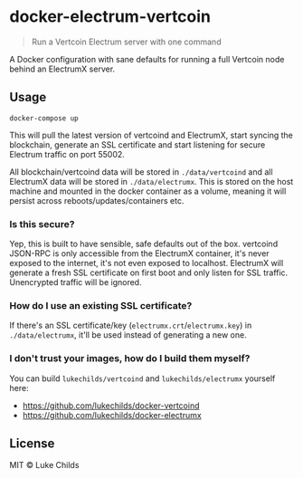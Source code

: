 
# docker-electrum-vertcoin

> Run a Vertcoin Electrum server with one command

A Docker configuration with sane defaults for running a full Vertcoin node behind an ElectrumX server.

## Usage

```
docker-compose up
```

This will pull the latest version of vertcoind and ElectrumX, start syncing the blockchain, generate an SSL certificate and start listening for secure Electrum traffic on port 55002.

All blockchain/vertcoind data will be stored in `./data/vertcoind` and all ElectrumX data will be stored in `./data/electrumx`. This is stored on the host machine and mounted in the docker container as a volume, meaning it will persist across reboots/updates/containers etc.

### Is this secure?

Yep, this is built to have sensible, safe defaults out of the box. vertcoind JSON-RPC is only accessible from the ElectrumX container, it's never exposed to the internet, it's not even exposed to localhost. ElectrumX will generate a fresh SSL certificate on first boot and only listen for SSL traffic. Unencrypted traffic will be ignored.

### How do I use an existing SSL certificate?

If there's an SSL certificate/key (`electrumx.crt`/`electrumx.key`) in `./data/electrumx`, it'll be used instead of generating a new one.

### I don't trust your images, how do I build them myself?

You can build `lukechilds/vertcoind` and `lukechilds/electrumx` yourself here:

- https://github.com/lukechilds/docker-vertcoind
- https://github.com/lukechilds/docker-electrumx

## License

MIT © Luke Childs

